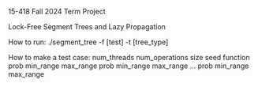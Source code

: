 15-418 Fall 2024 Term Project

Lock-Free Segment Trees and Lazy Propagation

How to run:
./segment_tree -f [test] -t [tree_type]

How to make a test case:
num_threads num_operations size seed
function
prob min_range max_range
prob min_range max_range
...
prob min_range max_range
